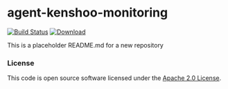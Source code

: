 
# agent-kenshoo-monitoring

[![Build Status](https://travis-ci.org/hmrc/agent-kenshoo-monitoring.svg?branch=master)](https://travis-ci.org/hmrc/agent-kenshoo-monitoring) [ ![Download](https://api.bintray.com/packages/hmrc/releases/agent-kenshoo-monitoring/images/download.svg) ](https://bintray.com/hmrc/releases/agent-kenshoo-monitoring/_latestVersion)

This is a placeholder README.md for a new repository

### License

This code is open source software licensed under the [Apache 2.0 License]("http://www.apache.org/licenses/LICENSE-2.0.html").
    